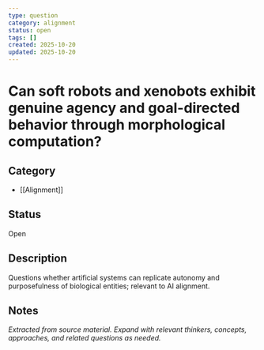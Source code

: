 ```yaml
---
type: question
category: alignment
status: open
tags: []
created: 2025-10-20
updated: 2025-10-20
---
```


# Can soft robots and xenobots exhibit genuine agency and goal-directed behavior through morphological computation?

## Category

- [[Alignment]]

## Status

Open

## Description

Questions whether artificial systems can replicate autonomy and purposefulness of biological entities; relevant to AI alignment.

## Notes

*Extracted from source material. Expand with relevant thinkers, concepts, approaches, and related questions as needed.*
